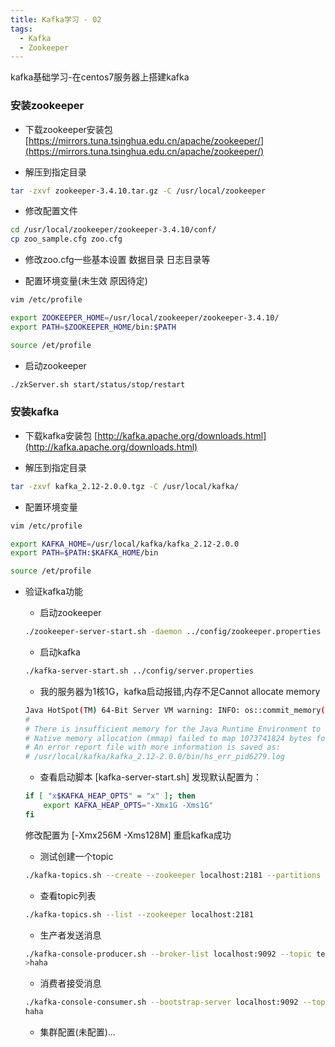 ```yaml
---
title: Kafka学习 - 02
tags:
  - Kafka
  - Zookeeper
---
```


kafka基础学习-在centos7服务器上搭建kafka

### 安装zookeeper

- 下载zookeeper安装包 [https://mirrors.tuna.tsinghua.edu.cn/apache/zookeeper/](https://mirrors.tuna.tsinghua.edu.cn/apache/zookeeper/)

- 解压到指定目录 
```bash
tar -zxvf zookeeper-3.4.10.tar.gz -C /usr/local/zookeeper
```

- 修改配置文件
```bash
cd /usr/local/zookeeper/zookeeper-3.4.10/conf/
cp zoo_sample.cfg zoo.cfg
```

<!-- more -->

- 修改zoo.cfg一些基本设置 数据目录 日志目录等

- 配置环境变量(未生效 原因待定)
```bash
vim /etc/profile

export ZOOKEEPER_HOME=/usr/local/zookeeper/zookeeper-3.4.10/
export PATH=$ZOOKEEPER_HOME/bin:$PATH

source /et/profile
```

- 启动zookeeper
```bash
./zkServer.sh start/status/stop/restart
```


### 安装kafka

- 下载kafka安装包 [http://kafka.apache.org/downloads.html](http://kafka.apache.org/downloads.html)


- 解压到指定目录 
```bash
tar -zxvf kafka_2.12-2.0.0.tgz -C /usr/local/kafka/
```

- 配置环境变量

```bash
vim /etc/profile

export KAFKA_HOME=/usr/local/kafka/kafka_2.12-2.0.0
export PATH=$PATH:$KAFKA_HOME/bin

source /et/profile
```


- 验证kafka功能
    - 启动zookeeper
    ```bash
	./zookeeper-server-start.sh -daemon ../config/zookeeper.properties
    ```

    - 启动kafka
    ```bash
	./kafka-server-start.sh ../config/server.properties
    ```

    - 我的服务器为1核1G，kafka启动报错,内存不足Cannot allocate memory
    ```bash
    Java HotSpot(TM) 64-Bit Server VM warning: INFO: os::commit_memory(0x00000000c0000000, 1073741824, 0) failed; error='Cannot allocate memory' (errno=12)
	#
	# There is insufficient memory for the Java Runtime Environment to continue.
	# Native memory allocation (mmap) failed to map 1073741824 bytes for committing reserved memory.
	# An error report file with more information is saved as:
	# /usr/local/kafka/kafka_2.12-2.0.0/bin/hs_err_pid6279.log
    ```

    - 查看启动脚本 [kafka-server-start.sh] 发现默认配置为：
    ```bash
    if [ "x$KAFKA_HEAP_OPTS" = "x" ]; then
    	export KAFKA_HEAP_OPTS="-Xmx1G -Xms1G"
	fi
    ```
    修改配置为 [-Xmx256M -Xms128M] 重启kafka成功

    - 测试创建一个topic
    ```bash
	./kafka-topics.sh --create --zookeeper localhost:2181 --partitions 1 --replication-factor 1 --topic test
    ```

    - 查看topic列表
    ```bash
	./kafka-topics.sh --list --zookeeper localhost:2181
    ```

    - 生产者发送消息
    ```bash
	./kafka-console-producer.sh --broker-list localhost:9092 --topic test
	>haha
    ```

    - 消费者接受消息
    ```bash
    ./kafka-console-consumer.sh --bootstrap-server localhost:9092 --topic test --from-beginning
	haha
    ```

    - 集群配置(未配置)...

